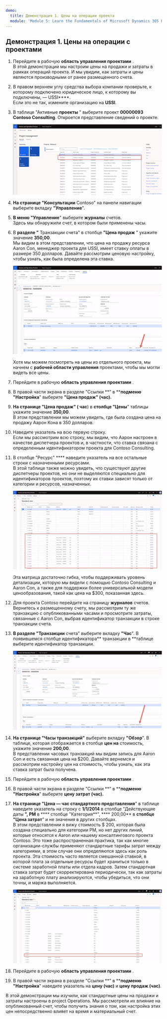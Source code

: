 ```yaml
---
demo:
  title: Демонстрация 1. Цены на операции проекта
  module: 'Module 5: Learn the Fundamentals of Microsoft Dynamics 365 Project Operations'
---
```


## Демонстрация 1. Цены на операции с проектами

1. Перейдите в рабочую **область управления проектами** .  
    В этой демонстрации мы настроим цены на продажи и затраты в рамках операций проекта. И мы увидим, как затраты и цены являются производными от ранее размещенного счета.

1. В правом верхнем углу средства выбора компании проверьте, к которому подключено юридическое лицо, к которому вы подключены, — USSI****.  
    Если это не так, измените организацию на **USSI**.

1. В таблице "Активные **проекты** " выберите проект **00000093 Contoso Consulting**. Откроется представление сведений о проекте.

    ![Снимок экрана: рабочая область управления проектами с помощью Contoso Consulting, выделенная в таблице "Активные проекты".](./media/projops_prices_1_selecting_contoso_consulting.png)

1. **На странице "Консультации** Contoso" на панели навигации выберите вкладку **"Управление**".

1. **В меню "Управление**" выберите **журналы** счетов.  
    Здесь мы обнаружили счет, в котором были применены часы.

1. В **разделе "** Транзакции счета" в столбце **"Цена продаж** " укажите значение **350,00**.  
    Мы видим в этом представлении, что цена на продажу ресурса Aaron Con, менеджер проекта для USSI, имеет ставку оплаты в размере 350 долларов. Давайте рассмотрим ценовую настройку, чтобы узнать, как была определена эта ставка.

    ![Снимок экрана журнала счетов со значением 350, выделенным в столбце цен продаж.](./media/projops_prices_2_point_to_350.png)  

    Хотя мы можем посмотреть на цены из отдельного проекта, мы начнем с **рабочей области управления** проектами, чтобы мы могли видеть все цены.

1. Перейдите в рабочую **область управления проектами** .

1. В правой части экрана в разделе "Ссылки **" в ****подменю "Настройка**" выберите **"Цена продаж" (час).**

1. **На странице "Цена продаж" ( час**) в **столбце "Цены**" таблицы укажите значение **350,00**.  
В этом представлении мы можем увидеть, где была создана цена на продажу Аарон Кона в 350 долларов.

1. Наведите указатель на всю первую строку.  
    Если мы рассмотрим всю строку, мы видим, что Аарон настроен в качестве диспетчера проектов и, в частности, что ставка связана с определенным идентификатором проекта для Contoso Consulting.

1. В столбце "Ресурс" **** наведите указатель на все остальные строки с назначенными ресурсами.  
    В этой таблице также можно увидеть, что существуют другие диспетчеры проектов, но они не выделяются специально для идентификаторов проектов, поэтому их ставки зависят только от категории и ресурсов, назначенных.

    ![Снимок экрана: страница "Цена на продажу" со всеми строками с выделенными ресурсами в таблице.](./media/projops_prices_3_resources_table.png)  

    Эта матрица достаточно гибка, чтобы поддерживать уровень детализации, которую мы видели с помощью Contoso Consulting и Aaron Con, а также для поддержки более универсальной модели ценообразования, такой как цена на $300, показанная здесь.

1. Для проекта Contoso перейдите на страницу **журналов** счетов.  
    Вернитесь к размещенному счету, мы рассмотрим ту же транзакцию с опубликованными часами и просмотрите затраты, связанные с Aaron Con, выбрав идентификатор транзакции в строке транзакции счета.

1. **В разделе "Транзакции** счета" выберите вкладку **"Час**". В появившемся столбце идентификатора** транзакции в **таблице выберите идентификатор транзакции.

    ![Снимок экрана: страница журнала счета с выделенным столбцом идентификатора транзакции.](./media/projops_prices_4_select_a_transaction_id.png)

1. **На странице "Часы транзакций"** выберите вкладку **"Обзор**". В таблице, которая отображается в столбце **цен на** стоимость, укажите значение **200,00**.  
    В представлении часовых транзакций мы видим запись для Aaron Con и есть связанная цена на $200. Давайте вернемся и рассмотрим настройку цен на стоимость, чтобы узнать, как эта ставка затрат была получена.

1. Перейдите в рабочую **область управления проектами** .

1. В правой части экрана в разделе "Ссылки **" в ****подменю "Настройка**" выберите **цену затрат (час).**

1. **На странице "Цена — час стандартного представления**" в таблице наведите указатель на строку с **1/1/2014** в столбце "Действующие даты **", PM** в **** столбце "Категория**", **** 200,00** в **столбце "Цена затрат**" и не значения в других столбцах.  
    В этом представлении я вижу стоимость $ 200, которая была создана специально для категории PM, но нет других линий, которые относятся к Aaron или нашему консалтингового проекта Contoso. Это тоже распространенная практика, так как многие организации-службы применяют стандартные тарифы затрат между категориями, в этом случае они определяются здесь как роль проекта. Эта стоимость часто является смешанной ставкой, в которой плата за отдельные ресурсы будет храниться только в системе заработной платы или отдела кадров. Затем стандартная ставка затрат будет скорректирована периодически, так как затраты на заработную плату анализируются, чтобы убедиться, что они точны, и маржа выполняется.

    ![Снимок экрана: таблица цен на час с выделенной строкой для ценообразования PM.](./media/projops_prices_5_cost_price_hour_table.png)

1. Перейдите в рабочую **область управления проектами** .

1. В правой части экрана в разделе "Ссылки **" в ****подменю "Настройка**" наведите указатель на **цену (час)** и **цену продаж (час)**.  

В этой демонстрации мы изучили, как стандартные цены на продажи и затраты настроены в project Operations. Мы рассмотрели их влияние на опубликованный счет, чтобы получить знания о том, как настройка этих цен непосредственно влияет на время и материальный счет.
